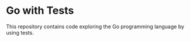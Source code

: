 # Go with Tests
This repository contains code exploring the Go programming language by using tests.
